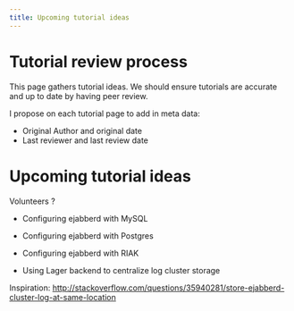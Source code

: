 ```yaml
---
title: Upcoming tutorial ideas
---
```


# Tutorial review process

This page gathers tutorial ideas.
We should ensure tutorials are accurate and up to date by having peer review.

I propose on each tutorial page to add in meta data:
* Original Author and original date
* Last reviewer and last review date

# Upcoming tutorial ideas

Volunteers ?

* Configuring ejabberd with MySQL

* Configuring ejabberd with Postgres

* Configuring ejabberd with RIAK

* Using Lager backend to centralize log cluster storage

Inspiration:
http://stackoverflow.com/questions/35940281/store-ejabberd-cluster-log-at-same-location
